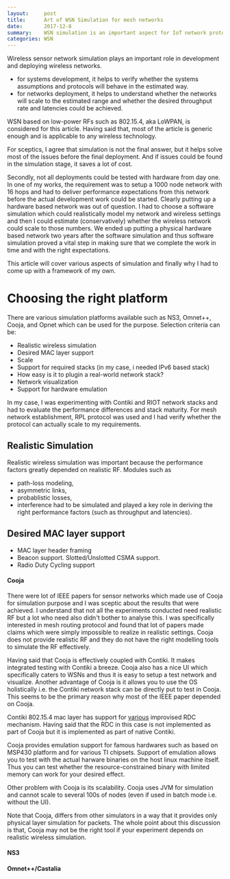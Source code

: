 ```yaml
---
layout:     post
title:      Art of WSN Simulation for mesh networks
date:       2017-12-8
summary:    WSN simulation is an important aspect for IoT network protocol or application development. I ll talk about existing simulation techniques, pit-falls, and then introduce Whitefield.
categories: WSN
---
```


Wireless sensor network simulation plays an important role in development and
deploying wireless networks.
- for systems development, it helps to verify whether the systems assumptions
and protocols will behave in the estimated way.
- for networks deployment, it helps to understand whether the networks will
scale to the estimated range and whether the desired throughput rate and
latencies could be achieved.

WSN based on low-power RFs such as 802.15.4, aka LoWPAN, is considered for this
article. Having said that, most of the article is generic enough and is
applicable to any wireless technology.

For sceptics, I agree that simulation is not the final answer, but it helps
solve most of the issues before the final deployment. And if issues could be
found in the simulation stage, it saves a lot of cost.

Secondly, not all deployments could be tested with hardware from day one. In
one of my works, the requirement was to setup a 1000 node network with 16 hops
and had to deliver performance expectations from this network before the actual
development work could be started. Clearly putting up a hardware based network
was out of question. I had to choose a software simulation which could
realistically model my network and wireless settings and then I could estimate
(conservatively) whether the wireless network could scale to those numbers. We
ended up putting a physical hardware based network two years after the
software simulation and thus software simulation proved a vital step in making
sure that we complete the work in time and with the right expectations.

This article will cover various aspects of simulation and finally why I had to
come up with a framework of my own.

# Choosing the right platform
There are various simulation platforms available such as NS3, Omnet++, Cooja, and Opnet
which can be used for the purpose.
Selection criteria can be:
- Realistic wireless simulation
- Desired MAC layer support
- Scale
- Support for required stacks (in my case, i needed IPv6 based stack)
- How easy is it to plugin a real-world network stack?
- Network visualization
- Support for hardware emulation

In my case, I was experimenting with Contiki and RIOT network stacks and had to
evaluate the performance differences and stack maturity. For mesh network
establishment, RPL protocol was used and I had verify whether the protocol can
actually scale to my requirements.

## Realistic Simulation
Realistic wireless simulation was important because the performance factors
greatly depended on realistic RF. Modules such as
- path-loss modeling,
- asymmetric links,
- probablistic losses,
- interference
had to be simulated and played a key role in deriving the right performance
factors (such as throughput and latencies).

## Desired MAC layer support
- MAC layer header framing
- Beacon support. Slotted/Unslotted CSMA support.
- Radio Duty Cycling support

#### Cooja
There were lot of IEEE papers for sensor networks which made use of Cooja for
simulation purpose and I was sceptic about the results that were achieved. I
understand that not all the experiments conducted need realistic RF but a lot
who need also didn't bother to analyse this. I was specifically interested in
mesh routing protocol and found that lot of papers made claims which were
simply impossible to realize in realistic settings. Cooja does not provide
realistic RF and they do not have the right modelling tools to simulate the RF
effectively.

Having said that Cooja is effectively coupled with Contiki. It makes integrated
testing with Contiki a breeze. Cooja also has a nice UI which specifically
caters to WSNs and thus it is easy to setup a test network and visualize.
Another advantage of Cooja is it allows you to use the OS holistically i.e. the
Contiki network stack can be directly put to test in Cooja. This seems to be
the primary reason why most of the IEEE paper depended on Cooja.

Contiki 802.15.4 mac layer has support for
[various](https://github.com/contiki-os/contiki/wiki/Radio-duty-cycling)
improvised RDC mechanism. Having said that the RDC in this case is not
implemented as part of Cooja but it is implemented as part of native Contiki.

Cooja provides emulation support for famous hardwares such as based on MSP430
platform and for various TI chipsets. Support of emulation allows you to test
with the actual harware binaries on the host linux machine itself. Thus you can
test whether the resource-constrained binary with limited memory can work for
your desired effect.

Other problem with Cooja is its scalability. Cooja uses JVM for simulation and
cannot scale to several 100s of nodes (even if used in batch mode i.e. without
the UI).

Note that Cooja, differs from other simulators in a way that it provides only
physical layer simulation for packets. The whole point about this discussion is
that, Cooja may not be the right tool if your experiment depends on realistic
wireless simulation.

#### NS3


#### Omnet++/Castalia


